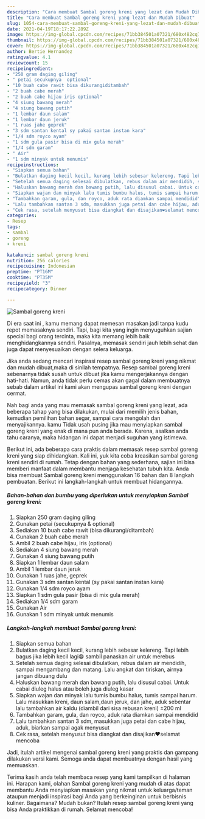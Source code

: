 ```yaml
---
description: "Cara membuat Sambal goreng kreni yang lezat dan Mudah Dibuat"
title: "Cara membuat Sambal goreng kreni yang lezat dan Mudah Dibuat"
slug: 1054-cara-membuat-sambal-goreng-kreni-yang-lezat-dan-mudah-dibuat
date: 2021-04-19T18:17:22.289Z
image: https://img-global.cpcdn.com/recipes/71bb384501a07321/680x482cq70/sambal-goreng-kreni-foto-resep-utama.jpg
thumbnail: https://img-global.cpcdn.com/recipes/71bb384501a07321/680x482cq70/sambal-goreng-kreni-foto-resep-utama.jpg
cover: https://img-global.cpcdn.com/recipes/71bb384501a07321/680x482cq70/sambal-goreng-kreni-foto-resep-utama.jpg
author: Bertie Hernandez
ratingvalue: 4.1
reviewcount: 15
recipeingredient:
- "250 gram daging giling"
- " petai secukupnya  optional"
- "10 buah cabe rawit bisa dikurangiditambah"
- "2 buah cabe merah"
- "2 buah cabe hijau iris optional"
- "4 siung bawang merah"
- "4 siung bawang putih"
- "1 lembar daun salam"
- "1 lembar daun jeruk"
- "1 ruas jahe geprek"
- "3 sdm santan kental sy pakai santan instan kara"
- "1/4 sdm royco ayam"
- "1 sdm gula pasir bisa di mix gula merah"
- "1/4 sdm garam"
- " Air"
- "1 sdm minyak untuk menumis"
recipeinstructions:
- "Siapkan semua bahan"
- "Bulatkan daging kecil kecil, kurang lebih sebesar kelereng. Tapi lebih bagus jika lebih kecil lagi😁 sambil panaskan air untuk merebus"
- "Setelah semua daging selesai dibulatkan, rebus dalam air mendidih, sampai mengambang dan matang. Lalu angkat dan tiriskan, airnya jangan dibuang dulu"
- "Haluskan bawang merah dan bawang putih, lalu disusul cabai. Untuk cabai diuleg halus atau boleh juga diuleg kasar"
- "Siapkan wajan dan minyak lalu tumis bumbu halus, tumis sampai harum. Lalu masukkan kreni, daun salam,daun jeruk, dan jahe, aduk sebentar lalu tambahkan air kaldu (diambil dari sisa rebusan kreni) ±200 ml"
- "Tambahkan garam, gula, dan royco, aduk rata diamkan sampai mendidid"
- "Lalu tambahkan santan 3 sdm, masukkan juga petai dan cabe hijau, aduk, biarkan sampai agak menyusut"
- "Cek rasa, setelah menyusut bisa diangkat dan disajikan❤selamat mencoba"
categories:
- Resep
tags:
- sambal
- goreng
- kreni

katakunci: sambal goreng kreni 
nutrition: 256 calories
recipecuisine: Indonesian
preptime: "PT16M"
cooktime: "PT35M"
recipeyield: "3"
recipecategory: Dinner

---
```



![Sambal goreng kreni](https://img-global.cpcdn.com/recipes/71bb384501a07321/680x482cq70/sambal-goreng-kreni-foto-resep-utama.jpg)

Di era  saat ini , kamu memang dapat memesan masakan jadi tanpa kudu repot memasaknya sendiri. Tapi, bagi kita yang ingin menyuguhkan sajian special bagi orang tercinta, maka kita memang lebih baik menghidangkannya sendiri. Pasalnya, memasak sendiri jauh lebih sehat dan juga dapat menyesuaikan dengan selera keluarga.

Jika anda sedang mencari inspirasi resep sambal goreng kreni yang nikmat dan mudah dibuat,maka di sinilah tempatnya. Resep sambal goreng kreni  sebenarnya tidak susah untuk dibuat jika kamu mengerjakannya dengan hati-hati. Namun, anda tidak perlu cemas akan gagal dalam membuatnya 
sebab dalam artikel ini kami akan mengupas sambal goreng kreni dengan cermat.  



Nah bagi anda yang mau memasak sambal goreng kreni yang lezat, ada beberapa tahap yang bisa dilakukan, mulai dari memilih jenis bahan, kemudian pemilihan bahan segar, sampai cara mengolah dan menyajikannya. kamu Tidak usah pusing jika mau menyiapkan sambal goreng kreni yang enak di mana pun anda berada. Karena, asalkan anda  tahu caranya, maka hidangan ini dapat menjadi suguhan yang istimewa.

Berikut ini, ada beberapa cara praktis  dalam memasak resep sambal goreng kreni yang siap dihidangkan. Kali ini, yuk kita coba kreasikan sambal goreng kreni sendiri di rumah. Tetap dengan bahan yang sederhana, sajian ini bisa memberi manfaat dalam membantu menjaga kesehatan tubuh kita. Anda bisa membuat Sambal goreng kreni menggunakan 16 bahan dan 8 langkah pembuatan. Berikut ini langkah-langkah untuk membuat hidangannya.

<!--inarticleads1-->

##### Bahan-bahan dan bumbu yang diperlukan untuk menyiapkan Sambal goreng kreni:

1. Siapkan 250 gram daging giling
1. Gunakan  petai (secukupnya &amp; optional)
1. Sediakan 10 buah cabe rawit (bisa dikurangi/ditambah)
1. Gunakan 2 buah cabe merah
1. Ambil 2 buah cabe hijau, iris (optional)
1. Sediakan 4 siung bawang merah
1. Gunakan 4 siung bawang putih
1. Siapkan 1 lembar daun salam
1. Ambil 1 lembar daun jeruk
1. Gunakan 1 ruas jahe, geprek
1. Gunakan 3 sdm santan kental (sy pakai santan instan kara)
1. Gunakan 1/4 sdm royco ayam
1. Siapkan 1 sdm gula pasir (bisa di mix gula merah)
1. Sediakan 1/4 sdm garam
1. Gunakan  Air
1. Gunakan 1 sdm minyak untuk menumis




<!--inarticleads2-->

##### Langkah-langkah membuat Sambal goreng kreni:

1. Siapkan semua bahan
1. Bulatkan daging kecil kecil, kurang lebih sebesar kelereng. Tapi lebih bagus jika lebih kecil lagi😁 sambil panaskan air untuk merebus
1. Setelah semua daging selesai dibulatkan, rebus dalam air mendidih, sampai mengambang dan matang. Lalu angkat dan tiriskan, airnya jangan dibuang dulu
1. Haluskan bawang merah dan bawang putih, lalu disusul cabai. Untuk cabai diuleg halus atau boleh juga diuleg kasar
1. Siapkan wajan dan minyak lalu tumis bumbu halus, tumis sampai harum. Lalu masukkan kreni, daun salam,daun jeruk, dan jahe, aduk sebentar lalu tambahkan air kaldu (diambil dari sisa rebusan kreni) ±200 ml
1. Tambahkan garam, gula, dan royco, aduk rata diamkan sampai mendidid
1. Lalu tambahkan santan 3 sdm, masukkan juga petai dan cabe hijau, aduk, biarkan sampai agak menyusut
1. Cek rasa, setelah menyusut bisa diangkat dan disajikan❤selamat mencoba




Jadi, itulah artikel mengenai  sambal goreng kreni  yang praktis dan gampang dilakukan versi kami. Semoga anda dapat membuatnya dengan hasil yang memuaskan. 

Terima kasih anda telah membaca resep yang kami tampilkan di halaman ini. Harapan kami, olahan  Sambal goreng kreni yang mudah di atas dapat membantu Anda menyiapkan masakan yang nikmat untuk keluarga/teman ataupun menjadi inspirasi bagi Anda yang berkeinginan untuk berbisnis kuliner. Bagaimana? Mudah bukan? Itulah resep sambal goreng kreni yang bisa Anda praktikkan di rumah. Selamat mencoba!


